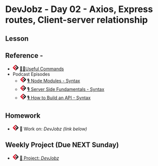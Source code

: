 # DevJobz - Day 02 - Axios, Express routes, Client-server relationship

## Lesson
<!-- - ![FSA](/logo.png) [📺 Lecture]() -->
<!-- - ![FSA](/logo.png) [👾 Demo Code - JS](app.js) -->

## Reference - 
- ![FSA](/logo.png) [👨‍💻Useful Commands](../../reference/useful-commands.md)
- Podcast Episodes
  - ![FSA](/logo.png) [🎙️ Node Modules - Syntax](https://syntax.fm/show/211/hasty-treat-modules-in-node)
  - ![FSA](/logo.png) [🎙️ Server Side Fundamentals - Syntax](https://syntax.fm/show/188/the-fundamentals-server-side)
  - ![FSA](/logo.png) [🎙️ How to Build an API - Syntax](https://syntax.fm/show/174/how-to-build-an-api)
## Homework
- ![FSA](/logo.png) 🔬 Work on: *DevJobz (link below)*

## Weekly Project (Due NEXT Sunday)
- ![FSA](/logo.png) [🔬 Project: *DevJobz*](https://learn.fullstackacademy.com/workshop/5e9864796d12f200044538a5/content/5e9864796d12f200044538b3/text)
